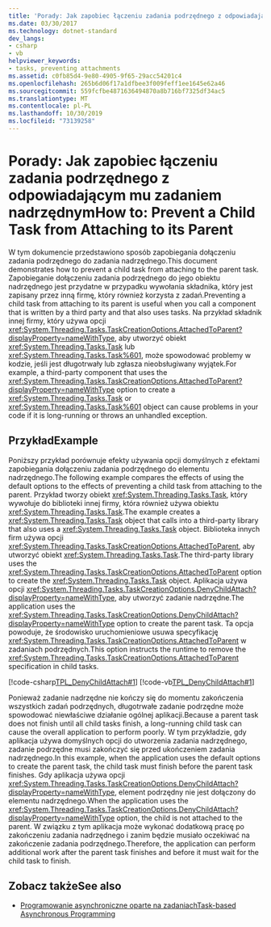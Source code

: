 ```yaml
---
title: 'Porady: Jak zapobiec łączeniu zadania podrzędnego z odpowiadającym mu zadaniem nadrzędnym'
ms.date: 03/30/2017
ms.technology: dotnet-standard
dev_langs:
- csharp
- vb
helpviewer_keywords:
- tasks, preventing attachments
ms.assetid: c0fb85d4-9e80-4905-9f65-29acc54201c4
ms.openlocfilehash: 265b6d06f17a1dfbee3f009feff1ee1645e62a46
ms.sourcegitcommit: 559fcfbe4871636494870a8b716bf7325df34ac5
ms.translationtype: MT
ms.contentlocale: pl-PL
ms.lasthandoff: 10/30/2019
ms.locfileid: "73139258"
---
```

# <a name="how-to-prevent-a-child-task-from-attaching-to-its-parent"></a><span data-ttu-id="db9ff-102">Porady: Jak zapobiec łączeniu zadania podrzędnego z odpowiadającym mu zadaniem nadrzędnym</span><span class="sxs-lookup"><span data-stu-id="db9ff-102">How to: Prevent a Child Task from Attaching to its Parent</span></span>
<span data-ttu-id="db9ff-103">W tym dokumencie przedstawiono sposób zapobiegania dołączeniu zadania podrzędnego do zadania nadrzędnego.</span><span class="sxs-lookup"><span data-stu-id="db9ff-103">This document demonstrates how to prevent a child task from attaching to the parent task.</span></span> <span data-ttu-id="db9ff-104">Zapobieganie dołączeniu zadania podrzędnego do jego obiektu nadrzędnego jest przydatne w przypadku wywołania składnika, który jest zapisany przez inną firmę, który również korzysta z zadań.</span><span class="sxs-lookup"><span data-stu-id="db9ff-104">Preventing a child task from attaching to its parent is useful when you call a component that is written by a third party and that also uses tasks.</span></span> <span data-ttu-id="db9ff-105">Na przykład składnik innej firmy, który używa opcji <xref:System.Threading.Tasks.TaskCreationOptions.AttachedToParent?displayProperty=nameWithType>, aby utworzyć obiekt <xref:System.Threading.Tasks.Task> lub <xref:System.Threading.Tasks.Task%601>, może spowodować problemy w kodzie, jeśli jest długotrwały lub zgłasza nieobsługiwany wyjątek.</span><span class="sxs-lookup"><span data-stu-id="db9ff-105">For example, a third-party component that uses the <xref:System.Threading.Tasks.TaskCreationOptions.AttachedToParent?displayProperty=nameWithType> option to create a <xref:System.Threading.Tasks.Task> or <xref:System.Threading.Tasks.Task%601> object can cause problems in your code if it is long-running or throws an unhandled exception.</span></span>  
  
## <a name="example"></a><span data-ttu-id="db9ff-106">Przykład</span><span class="sxs-lookup"><span data-stu-id="db9ff-106">Example</span></span>  
 <span data-ttu-id="db9ff-107">Poniższy przykład porównuje efekty używania opcji domyślnych z efektami zapobiegania dołączeniu zadania podrzędnego do elementu nadrzędnego.</span><span class="sxs-lookup"><span data-stu-id="db9ff-107">The following example compares the effects of using the default options to the effects of preventing a child task from attaching to the parent.</span></span> <span data-ttu-id="db9ff-108">Przykład tworzy obiekt <xref:System.Threading.Tasks.Task>, który wywołuje do biblioteki innej firmy, która również używa obiektu <xref:System.Threading.Tasks.Task>.</span><span class="sxs-lookup"><span data-stu-id="db9ff-108">The example creates a <xref:System.Threading.Tasks.Task> object that calls into a third-party library that also uses a <xref:System.Threading.Tasks.Task> object.</span></span> <span data-ttu-id="db9ff-109">Biblioteka innych firm używa opcji <xref:System.Threading.Tasks.TaskCreationOptions.AttachedToParent>, aby utworzyć obiekt <xref:System.Threading.Tasks.Task>.</span><span class="sxs-lookup"><span data-stu-id="db9ff-109">The third-party library uses the <xref:System.Threading.Tasks.TaskCreationOptions.AttachedToParent> option to create the <xref:System.Threading.Tasks.Task> object.</span></span> <span data-ttu-id="db9ff-110">Aplikacja używa opcji <xref:System.Threading.Tasks.TaskCreationOptions.DenyChildAttach?displayProperty=nameWithType>, aby utworzyć zadanie nadrzędne.</span><span class="sxs-lookup"><span data-stu-id="db9ff-110">The application uses the <xref:System.Threading.Tasks.TaskCreationOptions.DenyChildAttach?displayProperty=nameWithType> option to create the parent task.</span></span> <span data-ttu-id="db9ff-111">Ta opcja powoduje, że środowisko uruchomieniowe usuwa specyfikację <xref:System.Threading.Tasks.TaskCreationOptions.AttachedToParent> w zadaniach podrzędnych.</span><span class="sxs-lookup"><span data-stu-id="db9ff-111">This option instructs the runtime to remove the <xref:System.Threading.Tasks.TaskCreationOptions.AttachedToParent> specification in child tasks.</span></span>  
  
 [!code-csharp[TPL_DenyChildAttach#1](../../../samples/snippets/csharp/VS_Snippets_Misc/tpl_denychildattach/cs/denychildattach.cs#1)]
 [!code-vb[TPL_DenyChildAttach#1](../../../samples/snippets/visualbasic/VS_Snippets_Misc/tpl_denychildattach/vb/denychildattach.vb#1)]  
  
 <span data-ttu-id="db9ff-112">Ponieważ zadanie nadrzędne nie kończy się do momentu zakończenia wszystkich zadań podrzędnych, długotrwałe zadanie podrzędne może spowodować niewłaściwe działanie ogólnej aplikacji.</span><span class="sxs-lookup"><span data-stu-id="db9ff-112">Because a parent task does not finish until all child tasks finish, a long-running child task can cause the overall application to perform poorly.</span></span> <span data-ttu-id="db9ff-113">W tym przykładzie, gdy aplikacja używa domyślnych opcji do utworzenia zadania nadrzędnego, zadanie podrzędne musi zakończyć się przed ukończeniem zadania nadrzędnego.</span><span class="sxs-lookup"><span data-stu-id="db9ff-113">In this example, when the application uses the default options to create the parent task, the child task must finish before the parent task finishes.</span></span> <span data-ttu-id="db9ff-114">Gdy aplikacja używa opcji <xref:System.Threading.Tasks.TaskCreationOptions.DenyChildAttach?displayProperty=nameWithType>, element podrzędny nie jest dołączony do elementu nadrzędnego.</span><span class="sxs-lookup"><span data-stu-id="db9ff-114">When the application uses the <xref:System.Threading.Tasks.TaskCreationOptions.DenyChildAttach?displayProperty=nameWithType> option, the child is not attached to the parent.</span></span> <span data-ttu-id="db9ff-115">W związku z tym aplikacja może wykonać dodatkową pracę po zakończeniu zadania nadrzędnego i zanim będzie musiało oczekiwać na zakończenie zadania podrzędnego.</span><span class="sxs-lookup"><span data-stu-id="db9ff-115">Therefore, the application can perform additional work after the parent task finishes and before it must wait for the child task to finish.</span></span>  
  
## <a name="see-also"></a><span data-ttu-id="db9ff-116">Zobacz także</span><span class="sxs-lookup"><span data-stu-id="db9ff-116">See also</span></span>

- [<span data-ttu-id="db9ff-117">Programowanie asynchroniczne oparte na zadaniach</span><span class="sxs-lookup"><span data-stu-id="db9ff-117">Task-based Asynchronous Programming</span></span>](../../../docs/standard/parallel-programming/task-based-asynchronous-programming.md)

